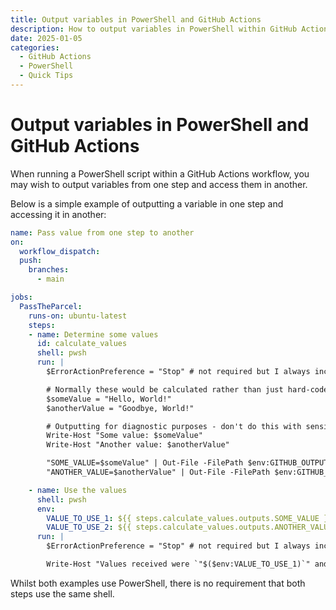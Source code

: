 ```yaml
---
title: Output variables in PowerShell and GitHub Actions
description: How to output variables in PowerShell within GitHub Actions and access them in other steps
date: 2025-01-05
categories:
  - GitHub Actions
  - PowerShell
  - Quick Tips
---
```

# Output variables in PowerShell and GitHub Actions

When running a PowerShell script within a GitHub Actions workflow, you may wish to output variables from one step and access them in another.

Below is a simple example of outputting a variable in one step and accessing it in another:

```yaml
name: Pass value from one step to another
on: 
  workflow_dispatch:
  push:
    branches:
      - main

jobs:
  PassTheParcel:
    runs-on: ubuntu-latest
    steps:
    - name: Determine some values
      id: calculate_values
      shell: pwsh
      run: |
        $ErrorActionPreference = "Stop" # not required but I always include it so errors don't get missed

        # Normally these would be calculated rather than just hard-coded strings
        $someValue = "Hello, World!"
        $anotherValue = "Goodbye, World!"

        # Outputting for diagnostic purposes - don't do this with sensitive data!
        Write-Host "Some value: $someValue"
        Write-Host "Another value: $anotherValue"

        "SOME_VALUE=$someValue" | Out-File -FilePath $env:GITHUB_OUTPUT -Append
        "ANOTHER_VALUE=$anotherValue" | Out-File -FilePath $env:GITHUB_OUTPUT -Append

    - name: Use the values
      shell: pwsh
      env: 
        VALUE_TO_USE_1: ${{ steps.calculate_values.outputs.SOME_VALUE }}
        VALUE_TO_USE_2: ${{ steps.calculate_values.outputs.ANOTHER_VALUE }}
      run: |
        $ErrorActionPreference = "Stop" # not required but I always include it so errors don't get missed

        Write-Host "Values received were `"$($env:VALUE_TO_USE_1)`" and `"$($env:VALUE_TO_USE_2)`""
```

Whilst both examples use PowerShell, there is no requirement that both steps use the same shell.